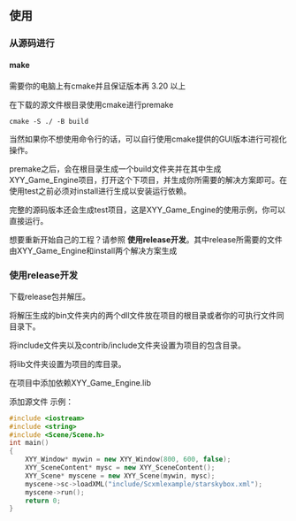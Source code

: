 ## 使用

### 从源码进行

#### make

需要你的电脑上有cmake并且保证版本再 3.20 以上

在下载的源文件根目录使用cmake进行premake

```
cmake -S ./ -B build
```

当然如果你不想使用命令行的话，可以自行使用cmake提供的GUI版本进行可视化操作。

premake之后，会在根目录生成一个build文件夹并在其中生成XYY_Game_Engine项目，打开这个下项目，并生成你所需要的解决方案即可。在使用test之前必须对install进行生成以安装运行依赖。

完整的源码版本还会生成test项目，这是XYY_Game_Engine的使用示例，你可以直接运行。

想要重新开始自己的工程？请参照 **使用release开发**。其中release所需要的文件由XYY_Game_Engine和install两个解决方案生成

### 使用release开发


下载release包并解压。

将解压生成的bin文件夹内的两个dll文件放在项目的根目录或者你的可执行文件同目录下。

将include文件夹以及contrib/include文件夹设置为项目的包含目录。

将lib文件夹设置为项目的库目录。

在项目中添加依赖XYY_Game_Engine.lib

添加源文件  示例：

```c++
#include <iostream>
#include <string>
#include <Scene/Scene.h>
int main()
{
	XYY_Window* mywin = new XYY_Window(800, 600, false);
	XYY_SceneContent* mysc = new XYY_SceneContent();
	XYY_Scene* myscene = new XYY_Scene(mywin, mysc);
	myscene->sc->loadXML("include/Scxmlexample/starskybox.xml");
	myscene->run();
	return 0;
}
```






